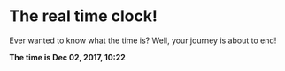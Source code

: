 # The real time clock!

Ever wanted to know what the time is? Well, your journey is about to end!

**The time is Dec 02, 2017, 10:22**